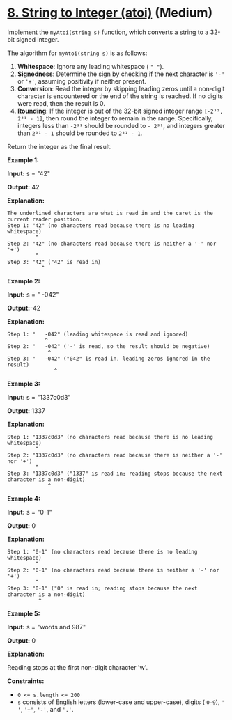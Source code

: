 # [8. String to Integer (atoi)][link] (Medium)

[link]: https://leetcode.com/problems/string-to-integer-atoi/

Implement the `myAtoi(string s)` function, which converts a string to a 32-bit signed integer.

The algorithm for `myAtoi(string s)` is as follows:

1. **Whitespace**: Ignore any leading whitespace ( `" "`).
2. **Signedness**: Determine the sign by checking if the next character is `'-'` or `'+'`, assuming
positivity if neither present.
3. **Conversion**: Read the integer by skipping leading zeros until a non-digit character is
encountered or the end of the string is reached. If no digits were read, then the result is 0.
4. **Rounding**: If the integer is out of the 32-bit signed integer range `[-2³¹, 2³¹ - 1]`, then round
the integer to remain in the range. Specifically, integers less than `-2³¹` should be rounded to `-
2³¹`, and integers greater than `2³¹ - 1` should be rounded to `2³¹ - 1`.

Return the integer as the final result.

**Example 1:**

**Input:** s = "42"

**Output:** 42

**Explanation:**

```
The underlined characters are what is read in and the caret is the current reader position.
Step 1: "42" (no characters read because there is no leading whitespace)
         ^
Step 2: "42" (no characters read because there is neither a '-' nor '+')
         ^
Step 3: "42" ("42" is read in)
           ^
```

**Example 2:**

**Input:** s = " -042"

**Output:**-42

**Explanation:**

```
Step 1: "   -042" (leading whitespace is read and ignored)
            ^
Step 2: "   -042" ('-' is read, so the result should be negative)
             ^
Step 3: "   -042" ("042" is read in, leading zeros ignored in the result)
               ^
```

**Example 3:**

**Input:** s = "1337c0d3"

**Output:** 1337

**Explanation:**

```
Step 1: "1337c0d3" (no characters read because there is no leading whitespace)
         ^
Step 2: "1337c0d3" (no characters read because there is neither a '-' nor '+')
         ^
Step 3: "1337c0d3" ("1337" is read in; reading stops because the next character is a non-digit)
             ^
```

**Example 4:**

**Input:** s = "0-1"

**Output:** 0

**Explanation:**

```
Step 1: "0-1" (no characters read because there is no leading whitespace)
         ^
Step 2: "0-1" (no characters read because there is neither a '-' nor '+')
         ^
Step 3: "0-1" ("0" is read in; reading stops because the next character is a non-digit)
          ^
```

**Example 5:**

**Input:** s = "words and 987"

**Output:** 0

**Explanation:**

Reading stops at the first non-digit character 'w'.

**Constraints:**

- `0 <= s.length <= 200`
- `s` consists of English letters (lower-case and upper-case), digits ( `0-9`), `' '`, `'+'`, `'-'`, and
`'.'`.
